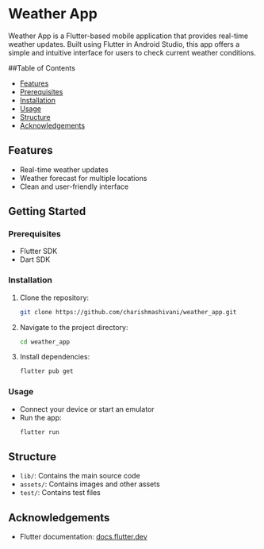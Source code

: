 # Weather App

Weather App is a Flutter-based mobile application that provides real-time weather updates. Built using Flutter in Android Studio, this app offers a simple and intuitive interface for users to check current weather conditions.

##Table of Contents
- [Features](#features)
- [Prerequisites](#prerequisites)
- [Installation](#installation)
- [Usage](#usage)
- [Structure](#structure)
- [Acknowledgements](#acknowledgements)

## Features

- Real-time weather updates
- Weather forecast for multiple locations
- Clean and user-friendly interface

## Getting Started

### Prerequisites

- Flutter SDK
- Dart SDK

### Installation

1. Clone the repository:
   ```bash
   git clone https://github.com/charishmashivani/weather_app.git
   ```
2. Navigate to the project directory:
   ```bash
   cd weather_app
   ```
3. Install dependencies:
   ```bash
   flutter pub get
   ```

### Usage

- Connect your device or start an emulator
- Run the app:
  ```bash
  flutter run
  ```

## Structure

- `lib/`: Contains the main source code
- `assets/`: Contains images and other assets
- `test/`: Contains test files

## Acknowledgements

- Flutter documentation: [docs.flutter.dev](https://docs.flutter.dev)
